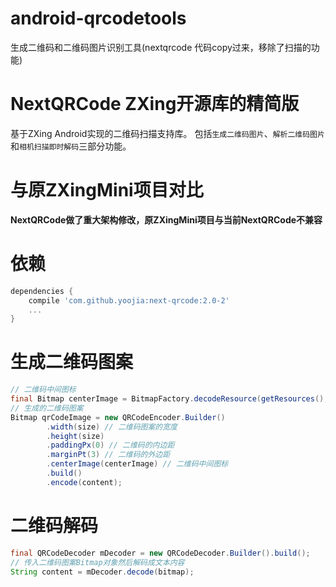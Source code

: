 # android-qrcodetools
生成二维码和二维码图片识别工具(nextqrcode 代码copy过来，移除了扫描的功能)

# NextQRCode ZXing开源库的精简版

基于ZXing Android实现的二维码扫描支持库。
包括`生成二维码图片`、`解析二维码图片`和`相机扫描即时解码`三部分功能。

# 与原ZXingMini项目对比

**NextQRCode做了重大架构修改，原ZXingMini项目与当前NextQRCode不兼容**

# 依赖

```groovy
dependencies {
    compile 'com.github.yoojia:next-qrcode:2.0-2'
    ...
}
```

# 生成二维码图案

 ```java
 // 二维码中间图标
 final Bitmap centerImage = BitmapFactory.decodeResource(getResources(), R.mipmap.ic_launcher);
 // 生成的二维码图案
 Bitmap qrCodeImage = new QRCodeEncoder.Builder()
         .width(size) // 二维码图案的宽度
         .height(size)
         .paddingPx(0) // 二维码的内边距
         .marginPt(3) // 二维码的外边距
         .centerImage(centerImage) // 二维码中间图标
         .build()
         .encode(content);

 ```

# 二维码解码

```java
final QRCodeDecoder mDecoder = new QRCodeDecoder.Builder().build();
// 传入二维码图案Bitmap对象然后解码成文本内容
String content = mDecoder.decode(bitmap);
```
